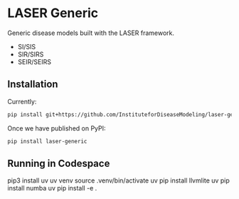 # LASER Generic

Generic disease models built with the LASER framework.

- SI/SIS
- SIR/SIRS
- SEIR/SEIRS

## Installation

Currently:

```bash
pip install git+https://github.com/InstituteforDiseaseModeling/laser-generic.git@v0.0.0
```

Once we have published on PyPI:

```bash
pip install laser-generic
```


## Running in Codespace
pip3 install uv
uv venv
source .venv/bin/activate
uv pip install llvmlite
uv pip install numba
uv pip install -e .